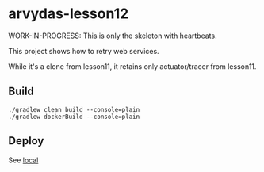 # arvydas-lesson12

WORK-IN-PROGRESS: This is only the skeleton with heartbeats.

This project shows how to retry web services. 

While it's a clone from lesson11, it retains only actuator/tracer from lesson11.

## Build

```
./gradlew clean build --console=plain
./gradlew dockerBuild --console=plain
```

## Deploy

See [local](local/README.md)
